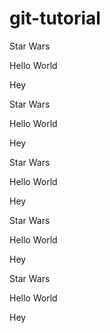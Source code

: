 # git-tutorial

Star Wars

Hello World

Hey

Star Wars

Hello World

Hey

Star Wars

Hello World

Hey

Star Wars

Hello World

Hey

Star Wars

Hello World

Hey

